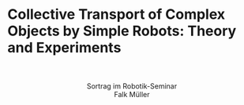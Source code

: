 # Collective Transport of Complex Objects by Simple Robots: Theory and Experiments
<br/>
<br/>
<div style="text-align: center;">Sortrag im Robotik-Seminar<br/>
Falk Müller</div>